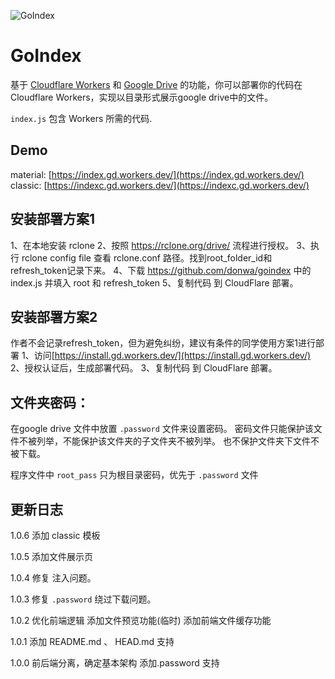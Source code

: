 ![GoIndex](https://raw.githubusercontent.com/donwa/goindex/master/themes/logo.png)

GoIndex
====
基于 [Cloudflare Workers](https://workers.cloudflare.com/) 和 [Google Drive](https://www.google.com/drive/) 的功能，你可以部署你的代码在Cloudflare Workers，实现以目录形式展示google drive中的文件。

`index.js` 包含 Workers 所需的代码.

## Demo
material:
[https://index.gd.workers.dev/](https://index.gd.workers.dev/)
classic:
[https://indexc.gd.workers.dev/](https://indexc.gd.workers.dev/)

## 安装部署方案1
1、在本地安装 rclone
2、按照 https://rclone.org/drive/ 流程进行授权。
3、执行 rclone config file 查看 rclone.conf 路径。找到root_folder_id和refresh_token记录下来。
4、下载 https://github.com/donwa/goindex 中的 index.js  并填入 root 和 refresh_token
5、复制代码 到 CloudFlare 部署。

## 安装部署方案2
作者不会记录refresh_token，但为避免纠纷，建议有条件的同学使用方案1进行部署
1、访问[https://install.gd.workers.dev/](https://install.gd.workers.dev/)
2、授权认证后，生成部署代码。
3、复制代码 到 CloudFlare 部署。

## 文件夹密码：
在google drive 文件中放置 `.password` 文件来设置密码。
密码文件只能保护该文件不被列举，不能保护该文件夹的子文件夹不被列举。
也不保护文件夹下文件不被下载。

程序文件中 `root_pass` 只为根目录密码，优先于 `.password` 文件


## 更新日志

1.0.6
添加 classic 模板

1.0.5
添加文件展示页

1.0.4
修复 注入问题。

1.0.3
修复 `.password` 绕过下载问题。

1.0.2
优化前端逻辑
添加文件预览功能(临时)
添加前端文件缓存功能

1.0.1
添加 README.md 、 HEAD.md 支持

1.0.0
前后端分离，确定基本架构
添加.password 支持
